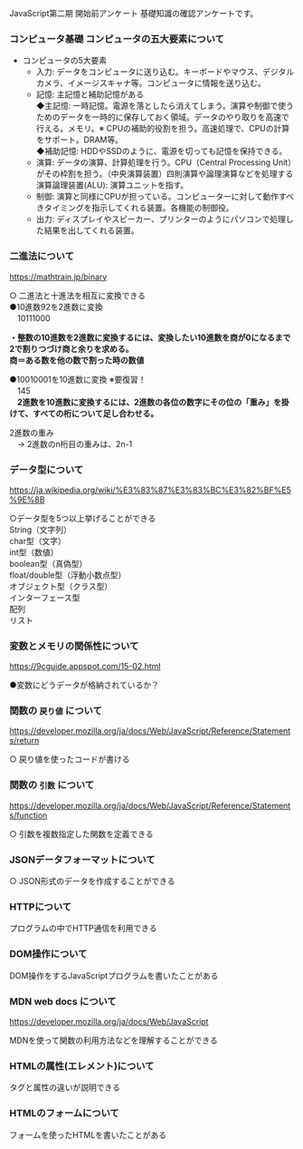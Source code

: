 JavaScript第二期 開始前アンケート
基礎知識の確認アンケートです。

### コンピュータ基礎 コンピュータの五大要素について

- コンピュータの5大要素
  - 入力: データをコンピュータに送り込む。キーボードやマウス、デジタルカメラ、イメージスキャナ等。コンピュータに情報を送り込む。  
  - 記憶: 主記憶と補助記憶がある  
    ◆主記憶: 一時記憶。電源を落としたら消えてしまう。演算や制御で使うためのデータを一時的に保存しておく領域。データのやり取りを高速で行える。メモリ。※ CPUの補助的役割を担う。高速処理で、CPUの計算をサポート。DRAM等。  
    ◆補助記憶: HDDやSSDのように、電源を切っても記憶を保持できる。
  - 演算: データの演算、計算処理を行う。CPU（Central Processing Unit）がその枠割を担う。（中央演算装置）四則演算や論理演算などを処理する演算論理装置(ALU): 演算ユニットを指す。
  - 制御: 演算と同様にCPUが担っている。コンピューターに対して動作すべきタイミングを指示してくれる装置。各機能の制御役。
  - 出力: ディスプレイやスピーカー、プリンターのようにパソコンで処理した結果を出してくれる装置。

### 二進法について 
https://mathtrain.jp/binary

○ 二進法と十進法を相互に変換できる  
●10進数92を2進数に変換  
　10111000  

**・整数の10進数を2進数に変換するには、変換したい10進数を商が0になるまで2で割りつづけ商と余りを求める。**  
**商＝ある数を他の数で割った時の数値**  

●10010001を10進数に変換 ※要復習！  
　145  
　**2進数を10進数に変換するには、2進数の各位の数字にその位の「重み」を掛けて、すべての桁について足し合わせる。**  

2進数の重み  
　→ 2進数のn桁目の重みは、2n-1  

### データ型について
https://ja.wikipedia.org/wiki/%E3%83%87%E3%83%BC%E3%82%BF%E5%9E%8B

○データ型を5つ以上挙げることができる  
String（文字列）  
char型（文字）  
int型（数値）  
boolean型（真偽型）  
float/double型（浮動小数点型）  
オブジェクト型（クラス型）  
インターフェース型  
配列  
リスト  

### 変数とメモリの関係性について
https://9cguide.appspot.com/15-02.html

●変数にどうデータが格納されているか？

### 関数の `戻り値` について
https://developer.mozilla.org/ja/docs/Web/JavaScript/Reference/Statements/return

○ 戻り値を使ったコードが書ける


### 関数の `引数` について
https://developer.mozilla.org/ja/docs/Web/JavaScript/Reference/Statements/function

○ 引数を複数指定した関数を定義できる

### JSONデータフォーマットについて

○ JSON形式のデータを作成することができる


### HTTPについて
プログラムの中でHTTP通信を利用できる

### DOM操作について
DOM操作をするJavaScriptプログラムを書いたことがある

### MDN web docs について  
https://developer.mozilla.org/ja/docs/Web/JavaScript  

MDNを使って関数の利用方法などを理解することができる

### HTMLの属性(エレメント)について
タグと属性の違いが説明できる

### HTMLのフォームについて
フォームを使ったHTMLを書いたことがある
